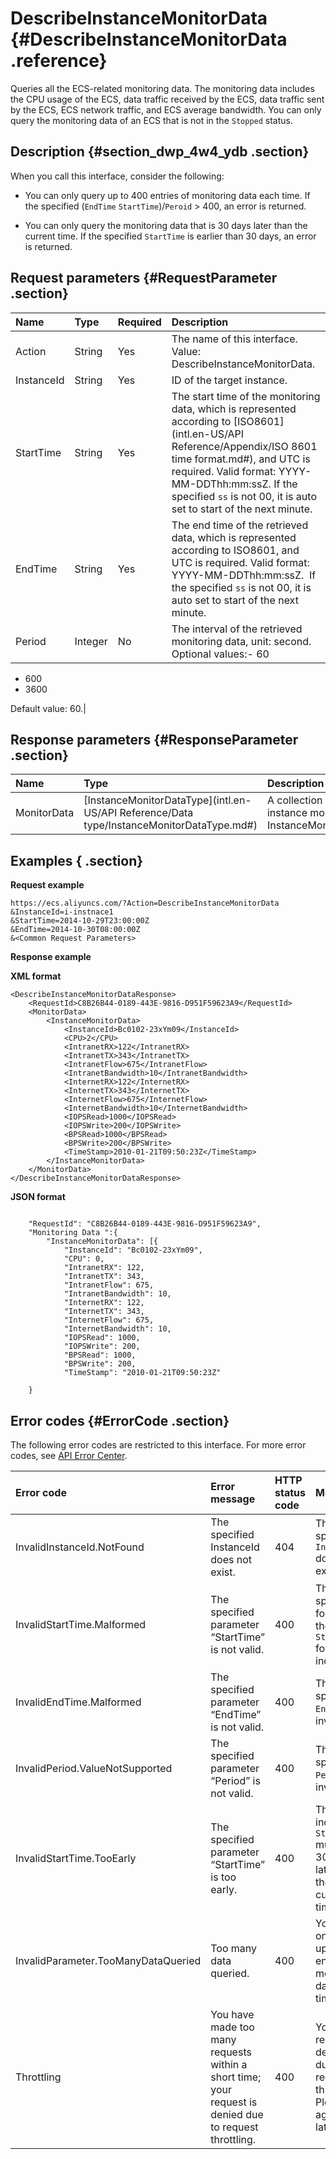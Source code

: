 # DescribeInstanceMonitorData {#DescribeInstanceMonitorData .reference}

Queries all the ECS-related monitoring data. The monitoring data includes the CPU usage of the ECS, data traffic received by the ECS, data traffic sent by the ECS, ECS network traffic, and ECS average bandwidth. You can only query the monitoring data of an ECS that is not in the `Stopped` status.

## Description {#section_dwp_4w4_ydb .section}

When you call this interface, consider the following:

-   You can only query up to 400 entries of monitoring data each time. If the specified \(`EndTime` `StartTime`\)/`Peroid` \> 400, an error is returned.

-   You can only query the monitoring data that is 30 days later than the current time. If the specified `StartTime` is earlier than 30 days, an error is returned.


## Request parameters {#RequestParameter .section}

|Name|Type|Required|Description|
|:---|:---|:-------|:----------|
|Action|String|Yes|The name of this interface. Value: DescribeInstanceMonitorData.|
|InstanceId|String|Yes|ID of the target instance.|
|StartTime|String|Yes|The start time of the monitoring data, which is represented according to [ISO8601](intl.en-US/API Reference/Appendix/ISO 8601 time format.md#), and UTC is required. Valid format: YYYY-MM-DDThh:mm:ssZ. If the specified `ss` is not 00, it is auto set to start of the next minute.|
|EndTime|String|Yes|The end time of the retrieved data, which is represented according to ISO8601, and UTC is required. Valid format: YYYY-MM-DDThh:mm:ssZ.  If the specified `ss` is not 00, it is auto set to start of the next minute.|
|Period|Integer|No|The interval of the retrieved monitoring data, unit: second.  Optional values:-   60
-   600
-   3600

Default value: 60.|

## Response parameters {#ResponseParameter .section}

|Name|Type|Description|
|:---|:---|:----------|
|MonitorData|[InstanceMonitorDataType](intl.en-US/API Reference/Data type/InstanceMonitorDataType.md#)|A collection composed of instance monitoring data InstanceMonitorDataType.|

## Examples { .section}

**Request example** 

```
https://ecs.aliyuncs.com/?Action=DescribeInstanceMonitorData
&InstanceId=i-instnace1
&StartTime=2014-10-29T23:00:00Z
&EndTime=2014-10-30T08:00:00Z
&<Common Request Parameters>
```

**Response example** 

**XML format**

```
<DescribeInstanceMonitorDataResponse>
    <RequestId>C8B26B44-0189-443E-9816-D951F59623A9</RequestId>
    <MonitorData>
        <InstanceMonitorData>
            <InstanceId>Bc0102-23xYm09</InstanceId>
            <CPU>2</CPU>
            <IntranetRX>122</IntranetRX>
            <IntranetTX>343</IntranetTX>
            <IntranetFlow>675</IntranetFlow>
            <IntranetBandwidth>10</IntranetBandwidth>
            <InternetRX>122</InternetRX>
            <InternetTX>343</InternetTX>
            <InternetFlow>675</InternetFlow>
            <InternetBandwidth>10</InternetBandwidth>
            <IOPSRead>1000</IOPSRead>
            <IOPSWrite>200</IOPSWrite>
            <BPSRead>1000</BPSRead>
            <BPSWrite>200</BPSWrite>
            <TimeStamp>2010-01-21T09:50:23Z</TimeStamp>
        </InstanceMonitorData>
    </MonitorData>
</DescribeInstanceMonitorDataResponse>
```

 **JSON format** 

```

    "RequestId": "C8B26B44-0189-443E-9816-D951F59623A9",
    "Monitoring Data ":{
        "InstanceMonitorData": [{
            "InstanceId": "Bc0102-23xYm09",
            "CPU": 0,
            "IntranetRX": 122,
            "IntranetTX": 343,
            "IntranetFlow": 675,
            "IntranetBandwidth": 10,
            "InternetRX": 122,
            "InternetTX": 343,
            "InternetFlow": 675,
            "InternetBandwidth": 10,
            "IOPSRead": 1000,
            "IOPSWrite": 200,
            "BPSRead": 1000,
            "BPSWrite": 200,
            "TimeStamp": "2010-01-21T09:50:23Z"
        
    }

```

## Error codes {#ErrorCode .section}

The following error codes are restricted to this interface. For more error codes, see [API Error Center](https://error-center.alibabacloud.com/status/product/Ecs).

|Error code|Error message|HTTP status code|Meaning|
|:---------|:------------|:---------------|:------|
|InvalidInstanceId.NotFound|The specified InstanceId does not exist.|404|The specified `InstanceId` does not exist.|
|InvalidStartTime.Malformed|The specified parameter “StartTime” is not valid.|400|The specified format of the `StartTime` format is incorrect.|
|InvalidEndTime.Malformed|The specified parameter “EndTime” is not valid.|400|The specified `EndTime`  is invalid.|
|InvalidPeriod.ValueNotSupported|The specified parameter “Period” is not valid.|400|The specified `Period`  is invalid.|
|InvalidStartTime.TooEarly|The specified parameter “StartTime” is too early.|400|The indicated `StartTime` must be 30 days later than the current time.|
|InvalidParameter.TooManyDataQueried|Too many data queried.|400|You can only query up to 400 entries of monitoring data each time.|
|Throttling|You have made too many requests within a short time; your request is denied due to request throttling.|400|Your request is denied due to request throttling. Please try again later.|

